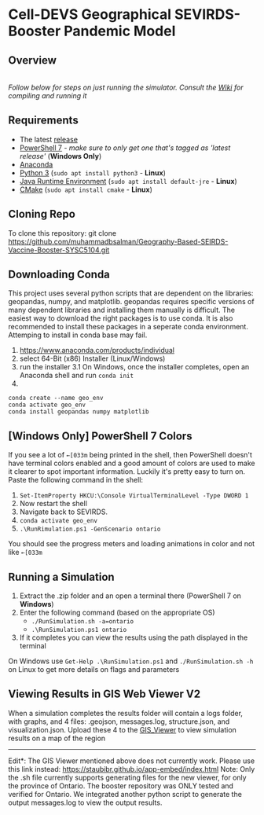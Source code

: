 Cell-DEVS Geographical SEVIRDS-Booster Pandemic Model
===
Overview
----
<br>_Follow below for steps on just running the simulator. Consult the [Wiki](https://github.com/SimulationEverywhere-Models/Geography-Based-SEIRDS-Vaccinated/wiki) for compiling and running it_

Requirements
---
* The latest [release](https://github.com/muhammadbsalman/Geography-Based-SEIRDS-Vaccine-Booster-SYSC5104)
* [PowerShell 7](https://github.com/PowerShell/PowerShell/releases) - _make sure to only get one that's tagged as 'latest release'_ (**Windows Only**)  
* [Anaconda](#downloading-conda)
* [Python 3](https://www.python.org/downloads/) (`sudo apt install python3` - **Linux**)
* [Java Runtime Environment](https://www.oracle.com/java/technologies/javase-downloads.html) (`sudo apt install default-jre` - **Linux**)
* [CMake](https://cmake.org/download/) (`sudo apt install cmake` - **Linux**)

Cloning Repo
---
To clone this repository:
git clone https://github.com/muhammadbsalman/Geography-Based-SEIRDS-Vaccine-Booster-SYSC5104.git

Downloading Conda
---
This project uses several python scripts that are dependent on the libraries: geopandas, numpy, and matplotlib. geopandas requires specific versions of many dependent libraries and installing them manually is difficult. The easiest way to download the right packages is to use conda. It is also recommended to install these packages in a seperate conda environment. Attemping to install in conda base may fail.
1. https://www.anaconda.com/products/individual
2. select 64-Bit (x86) Installer (Linux/Windows)
3. run the installer
   3.1 On Windows, once the installer completes, open an Anaconda shell and run `conda init`
4.
~~~ 
conda create --name geo_env
conda activate geo_env
conda install geopandas numpy matplotlib
~~~

[Windows Only] PowerShell 7 Colors
---
If you see a lot of `←[033m` being printed in the shell, then PowerShell doesn't have terminal colors enabled and a good amount of colors are used to make it clearer to spot important information. Luckily it's pretty easy to turn on. Paste the following command in the shell:
1. ```Set-ItemProperty HKCU:\Console VirtualTerminalLevel -Type DWORD 1```
2. Now restart the shell
3. Navigate back to SEVIRDS.
4. `conda activate geo_env`
5. `.\RunRimulation.ps1 -GenScenario ontario`

You should see the progress meters and loading animations in color and not like `←[033m`

Running a Simulation
----
1. Extract the .zip folder and an open a terminal there (PowerShell 7 on **Windows**)
3. Enter the following command (based on the appropriate OS)
   * `./RunSimulation.sh -a=ontario`
   * `.\RunSimulation.ps1 ontario`
4. If it completes you can view the results using the path displayed in the terminal
  
On Windows use `Get-Help .\RunSimulation.ps1` and `./RunSimulation.sh -h` on Linux to get more details on flags and parameters

Viewing Results in GIS Web Viewer V2
---
When a simulation completes the results folder will contain a logs folder, with graphs, and 4 files: .geojson, messages.log, structure.json, and visualization.json. Upload these 4 to the  [GIS_Viewer](http://206.12.94.204:8080/arslab-web/1.3/app-gis-v2/index.html) to view simulation results on a map of the region

---
Edit*: The GIS Viewer mentioned above does not currently work. Please use this link instead: https://staubibr.github.io/app-embed/index.html
Note: Only the .sh file currently supports generating files for the new viewer, for only the province of Ontario.
The booster repository was ONLY tested and verified for Ontario.
We integrated another python script to generate the output messages.log to view the output results.
